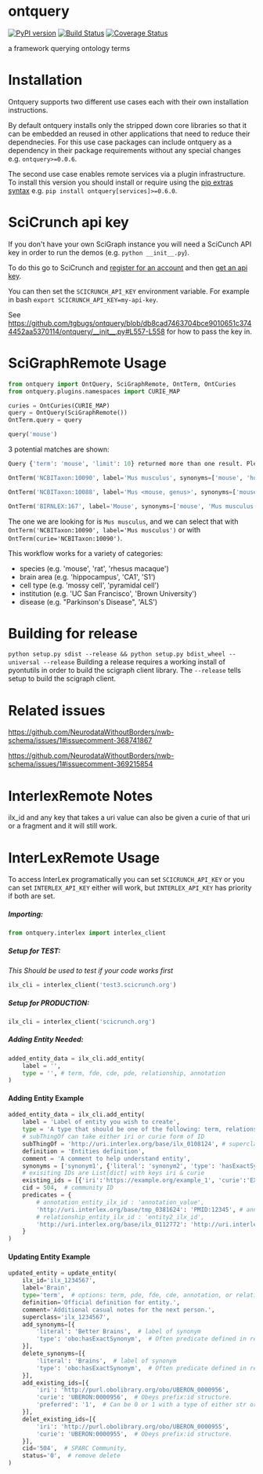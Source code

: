 # ontquery
[![PyPI version](https://badge.fury.io/py/ontquery.svg)](https://pypi.org/project/ontquery/)
[![Build Status](https://travis-ci.org/tgbugs/ontquery.svg?branch=master)](https://travis-ci.org/tgbugs/ontquery)
[![Coverage Status](https://coveralls.io/repos/github/tgbugs/ontquery/badge.svg?branch=master)](https://coveralls.io/github/tgbugs/ontquery?branch=master)

a framework querying ontology terms

# Installation
Ontquery supports two different use cases each with their own installation instructions.  

By default ontquery installs only the stripped down core libraries so that it can be embedded an reused in
other applications that need to reduce their dependnecies. For this use case packages can include ontquery
as a dependency in their package requirements without any special changes e.g. `ontquery>=0.0.6`.  

The second use case enables remote services via a plugin infrastructure.
To install this version you should install or require using the [pip extras syntax](https://packaging.python.org/tutorials/installing-packages/#installing-setuptools-extras) e.g. `pip install ontquery[services]>=0.6.0`.

# SciCrunch api key
If you don't have your own SciGraph instance you will need a SciCunch API key in order to run the demos (e.g. `python __init__.py`).

To do this go to SciCrunch and [register for an account](https://scicrunch.org/register) and then [get an api key](https://scicrunch.org/account/developer).

You can then set the `SCICRUNCH_API_KEY` environment variable.
For example in bash `export SCICRUNCH_API_KEY=my-api-key`.

See https://github.com/tgbugs/ontquery/blob/db8cad7463704bce9010651c3744452aa5370114/ontquery/__init__.py#L557-L558 for how to pass the key in.

# SciGraphRemote Usage
```python
from ontquery import OntQuery, SciGraphRemote, OntTerm, OntCuries
from ontquery.plugins.namespaces import CURIE_MAP

curies = OntCuries(CURIE_MAP)
query = OntQuery(SciGraphRemote())
OntTerm.query = query
```
```python
query('mouse')
```
3 potential matches are shown:
```python
Query {'term': 'mouse', 'limit': 10} returned more than one result. Please review.

OntTerm('NCBITaxon:10090', label='Mus musculus', synonyms=['mouse', 'house mouse', 'mice C57BL/6xCBA/CaJ hybrid', 'Mus muscaris'])

OntTerm('NCBITaxon:10088', label='Mus <mouse, genus>', synonyms=['mouse', 'Mus', 'mice'])

OntTerm('BIRNLEX:167', label='Mouse', synonyms=['mouse', 'Mus musculus', 'house mouse'])
```

The one we are looking for is `Mus musculus`, and we can select that with
`OntTerm('NCBITaxon:10090', label='Mus musculus')` or with `OntTerm(curie='NCBITaxon:10090')`.

This workflow works for a variety of categories:
* species (e.g. 'mouse', 'rat', 'rhesus macaque')
* brain area (e.g. 'hippocampus', 'CA1', 'S1')
* cell type (e.g. 'mossy cell', 'pyramidal cell')
* institution (e.g. 'UC San Francisco', 'Brown University')
* disease (e.g. "Parkinson's Disease", 'ALS')

# Building for release
`python setup.py sdist --release && python setup.py bdist_wheel --universal --release`
Building a release requires a working install of pyontutils in order to build the
scigraph client library. The `--release` tells setup to build the scigraph client.

# Related issues

https://github.com/NeurodataWithoutBorders/nwb-schema/issues/1#issuecomment-368741867

https://github.com/NeurodataWithoutBorders/nwb-schema/issues/1#issuecomment-369215854

# InterlexRemote Notes
ilx_id and any key that takes a uri value can also be given a curie of that uri or a fragment and it will still work.

# InterLexRemote Usage
To access InterLex programatically you can set `SCICRUNCH_API_KEY` or
you can set `INTERLEX_API_KEY` either will work, but `INTERLEX_API_KEY`
has priority if both are set.

##### Importing:

```python
from ontquery.interlex import interlex_client
```

##### Setup for **TEST**:
*This Should be used to test if your code works first*

```python
ilx_cli = interlex_client('test3.scicrunch.org')
```

##### Setup for **PRODUCTION**:

```python
ilx_cli = interlex_client('scicrunch.org')
```

##### Adding Entity Needed:

```python
added_entity_data = ilx_cli.add_entity(
    label = '',
    type = '', # term, fde, cde, pde, relationship, annotation
)
```

#### Adding Entity Example

```python
added_entity_data = ilx_cli.add_entity(
    label = 'Label of entity you wish to create',
    type = 'A type that should be one of the following: term, relationship, annotation, cde, fde, pde',
    # subThingOf can take either iri or curie form of ID
    subThingOf = 'http://uri.interlex.org/base/ilx_0108124', # superclass or subClassOf ILX ID
    definition = 'Entities definition',
    comment = 'A comment to help understand entity',
    synonyms = ['synonym1', {'literal': 'synonym2', 'type': 'hasExactSynonym'}, 'etc'],
    # exisiting IDs are List[dict] with keys iri & curie
    existing_ids = [{'iri':'https://example.org/example_1', 'curie':'EXAMPLE:1'}],
    cid = 504,  # community ID
    predicates = {
        # annotation_entity_ilx_id : 'annotation_value',
        'http://uri.interlex.org/base/tmp_0381624': 'PMID:12345', # annotation
        # relationship_entity_ilx_id : 'entity2_ilx_id',
        'http://uri.interlex.org/base/ilx_0112772': 'http://uri.interlex.org/base/ilx_0100001', # relationship
    }
)
```

#### Updating Entity Example

```python
updated_entity = update_entity( 
    ilx_id='ilx_1234567', 
    label='Brain', 
    type='term',  # options: term, pde, fde, cde, annotation, or relationship 
    definition='Official definition for entity.', 
    comment='Additional casual notes for the next person.', 
    superclass='ilx_1234567', 
    add_synonyms=[{ 
        'literal': 'Better Brains',  # label of synonym 
        'type': 'obo:hasExactSynonym',  # Often predicate defined in ref ontology. 
    }], 
    delete_synonyms=[{ 
        'literal': 'Brains',  # label of synonym 
        'type': 'obo:hasExactSynonym',  # Often predicate defined in ref ontology. 
    }], 
    add_existing_ids=[{ 
        'iri': 'http://purl.obolibrary.org/obo/UBERON_0000956', 
        'curie': 'UBERON:0000956',  # Obeys prefix:id structure. 
        'preferred': '1',  # Can be 0 or 1 with a type of either str or int. 
    }], 
    delet_existing_ids=[{ 
        'iri': 'http://purl.obolibrary.org/obo/UBERON_0000955', 
        'curie': 'UBERON:0000955',  # Obeys prefix:id structure. 
    }], 
    cid='504',  # SPARC Community, 
    status='0',  # remove delete 
)
```
```
